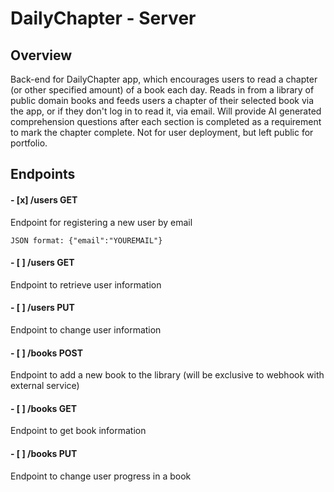 # DailyChapter - Server
## Overview
Back-end for DailyChapter app, which encourages users to read a chapter (or other specified amount) of a book each day. Reads in from a library of public domain books and feeds users a chapter of their selected book via the app, or if they don't log in to read it, via email. Will provide AI generated comprehension questions after each section is completed as a requirement to mark the chapter complete. Not for user deployment, but left public for portfolio.

## Endpoints
#### - [x] /users GET
Endpoint for registering a new user by email

```JSON format: {"email":"YOUREMAIL"}```

#### - [ ] /users GET
Endpoint to retrieve user information

#### - [ ] /users PUT
Endpoint to change user information

#### - [ ] /books POST 
Endpoint to add a new book to the library (will be exclusive to webhook with external service)

#### - [ ] /books GET
Endpoint to get book information

#### - [ ] /books PUT
Endpoint to change user progress in a book
